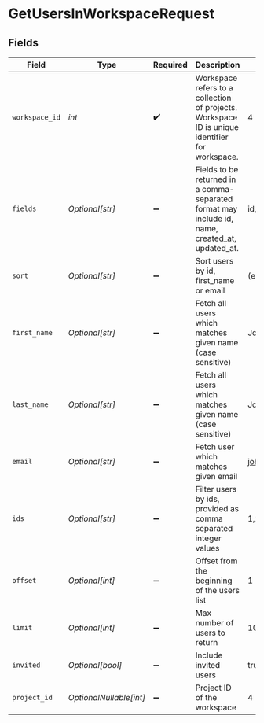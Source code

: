# GetUsersInWorkspaceRequest


## Fields

| Field                                                                                           | Type                                                                                            | Required                                                                                        | Description                                                                                     | Example                                                                                         |
| ----------------------------------------------------------------------------------------------- | ----------------------------------------------------------------------------------------------- | ----------------------------------------------------------------------------------------------- | ----------------------------------------------------------------------------------------------- | ----------------------------------------------------------------------------------------------- |
| `workspace_id`                                                                                  | *int*                                                                                           | :heavy_check_mark:                                                                              | Workspace refers to a collection of projects. Workspace ID is unique identifier for workspace.  | 4                                                                                               |
| `fields`                                                                                        | *Optional[str]*                                                                                 | :heavy_minus_sign:                                                                              | Fields to be returned in a comma-separated format may include id, name, created_at, updated_at. | id,email                                                                                        |
| `sort`                                                                                          | *Optional[str]*                                                                                 | :heavy_minus_sign:                                                                              | Sort users by id, first_name or email                                                           | (email:desc), (id:asc)                                                                          |
| `first_name`                                                                                    | *Optional[str]*                                                                                 | :heavy_minus_sign:                                                                              | Fetch all users which matches given name (case sensitive)                                       | John                                                                                            |
| `last_name`                                                                                     | *Optional[str]*                                                                                 | :heavy_minus_sign:                                                                              | Fetch all users which matches given name (case sensitive)                                       | John                                                                                            |
| `email`                                                                                         | *Optional[str]*                                                                                 | :heavy_minus_sign:                                                                              | Fetch user which matches given email                                                            | john.doe@rediffmail.com                                                                         |
| `ids`                                                                                           | *Optional[str]*                                                                                 | :heavy_minus_sign:                                                                              | Filter users by ids, provided as comma separated integer values                                 | 1,2,3                                                                                           |
| `offset`                                                                                        | *Optional[int]*                                                                                 | :heavy_minus_sign:                                                                              | Offset from the beginning of the users list                                                     | 1                                                                                               |
| `limit`                                                                                         | *Optional[int]*                                                                                 | :heavy_minus_sign:                                                                              | Max number of users to return                                                                   | 10                                                                                              |
| `invited`                                                                                       | *Optional[bool]*                                                                                | :heavy_minus_sign:                                                                              | Include invited users                                                                           | true                                                                                            |
| `project_id`                                                                                    | *OptionalNullable[int]*                                                                         | :heavy_minus_sign:                                                                              | Project ID of the workspace                                                                     | 4                                                                                               |